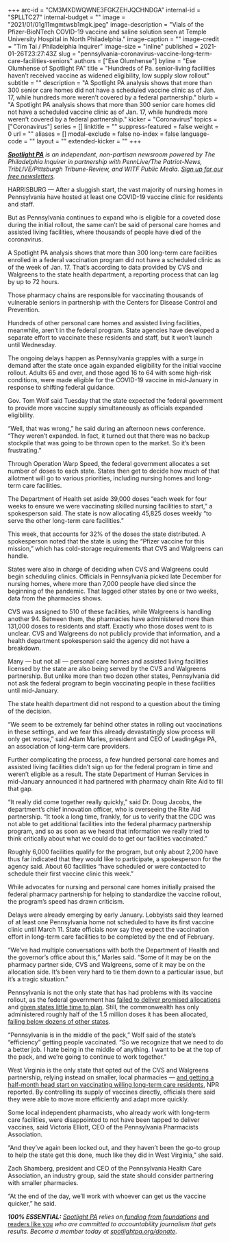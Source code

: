 +++
arc-id = "CM3MXDWQWNE3FGKZEHJQCHNDGA"
internal-id = "SPLLTC27"
internal-budget = ""
image = "2021/01/01g11mgmtwsb1mgk.jpeg"
image-description = "Vials of the Pfizer-BioNTech COVID-19 vaccine and saline solution seen at Temple University Hospital in North Philadelphia."
image-caption = ""
image-credit = "Tim Tai / Philadelphia Inquirer"
image-size = "inline"
published = 2021-01-26T23:27:43Z
slug = "pennsylvania-coronavirus-vaccine-long-term-care-facilities-seniors"
authors = ["Ese Olumhense"]
byline = "Ese Olumhense of Spotlight PA"
title = "Hundreds of Pa. senior-living facilities haven’t received vaccine as widened eligibility, low supply slow rollout"
subtitle = ""
description = "A Spotlight PA analysis shows that more than 300 senior care homes did not have a scheduled vaccine clinic as of Jan. 17, while hundreds more weren’t covered by a federal partnership."
blurb = "A Spotlight PA analysis shows that more than 300 senior care homes did not have a scheduled vaccine clinic as of Jan. 17, while hundreds more weren’t covered by a federal partnership."
kicker = "Coronavirus"
topics = ["Coronavirus"]
series = []
linktitle = ""
suppress-featured = false
weight = 0
url = ""
aliases = []
modal-exclude = false
no-index = false
language-code = ""
layout = ""
extended-kicker = ""
+++

<a href="https://www.spotlightpa.org/"><i><b>Spotlight PA</b></i></a><i> is an independent, non-partisan newsroom powered by The Philadelphia Inquirer in partnership with PennLive/The Patriot-News, TribLIVE/Pittsburgh Tribune-Review, and WITF Public Media. </i><a href="https://www.spotlightpa.org/newsletters"><i>Sign up for our free newsletters</i></a><i>.</i>

HARRISBURG — After a sluggish start, the vast majority of nursing homes in Pennsylvania have hosted at least one COVID-19 vaccine clinic for residents and staff.

But as Pennsylvania continues to expand who is eligible for a coveted dose during the initial rollout, the same can’t be said of personal care homes and assisted living facilities, where thousands of people have died of the coronavirus.

A Spotlight PA analysis shows that more than 300 long-term care facilities enrolled in a federal vaccination program did not have a scheduled clinic as of the week of Jan. 17. That’s according to data provided by CVS and Walgreens to the state health department, a reporting process that can lag by up to 72 hours.

Those pharmacy chains are responsible for vaccinating thousands of vulnerable seniors in partnership with the Centers for Disease Control and Prevention.

Hundreds of other personal care homes and assisted living facilities, meanwhile, aren’t in the federal program. State agencies have developed a separate effort to vaccinate these residents and staff, but it won’t launch until Wednesday.

The ongoing delays happen as Pennsylvania grapples with a surge in demand after the state once again expanded eligibility for the initial vaccine rollout. Adults 65 and over, and those aged 16 to 64 with some high-risk conditions, were made eligible for the COVID-19 vaccine in mid-January in response to shifting federal guidance.

<script src="https://www.spotlightpa.org/embed.js" async></script><div data-spl-embed-version="1" data-spl-src="https://www.spotlightpa.org/embeds/newsletter-covid/"></div>

Gov. Tom Wolf said Tuesday that the state expected the federal government to provide more vaccine supply simultaneously as officials expanded eligibility.

“Well, that was wrong,” he said during an afternoon news conference. “They weren’t expanded. In fact, it turned out that there was no backup stockpile that was going to be thrown open to the market. So it’s been frustrating.”

Through Operation Warp Speed, the federal government allocates a set number of doses to each state. States then get to decide how much of that allotment will go to various priorities, including nursing homes and long-term care facilities.

The Department of Health set aside 39,000 doses “each week for four weeks to ensure we were vaccinating skilled nursing facilities to start,” a spokesperson said. The state is now allocating 45,825 doses weekly “to serve the other long-term care facilities.”

This week, that accounts for 32% of the doses the state distributed. A spokesperson noted that the state is using the “Pfizer vaccine for this mission,” which has cold-storage requirements that CVS and Walgreens can handle.

States were also in charge of deciding when CVS and Walgreens could begin scheduling clinics. Officials in Pennsylvania picked late December for nursing homes, where more than 7,000 people have died since the beginning of the pandemic. That lagged other states by one or two weeks, data from the pharmacies shows.

CVS was assigned to 510 of these facilities, while Walgreens is handling another 94. Between them, the pharmacies have administered more than 131,000 doses to residents and staff. Exactly who those doses went to is unclear. CVS and Walgreens do not publicly provide that information, and a health department spokesperson said the agency did not have a breakdown.

Many — but not all — personal care homes and assisted living facilities licensed by the state are also being served by the CVS and Walgreens partnership. But unlike more than two dozen other states, Pennsylvania did not ask the federal program to begin vaccinating people in these facilities until mid-January.

The state health department did not respond to a question about the timing of the decision.

“We seem to be extremely far behind other states in rolling out vaccinations in these settings, and we fear this already devastatingly slow process will only get worse,” said Adam Marles, president and CEO of LeadingAge PA, an association of long-term care providers.

Further complicating the process, a few hundred personal care homes and assisted living facilities didn’t sign up for the federal program in time and weren’t eligible as a result. The state Department of Human Services in mid-January announced it had partnered with pharmacy chain Rite Aid to fill that gap.

“It really did come together really quickly,” said Dr. Doug Jacobs, the department’s chief innovation officer, who is overseeing the Rite Aid partnership. “It took a long time, frankly, for us to verify that the CDC was not able to get additional facilities into the federal pharmacy partnership program, and so as soon as we heard that information we really tried to think critically about what we could do to get our facilities vaccinated.”

Roughly 6,000 facilities qualify for the program, but only about 2,200 have thus far indicated that they would like to participate, a spokesperson for the agency said. About 60 facilities “have scheduled or were contacted to schedule their first vaccine clinic this week.”

While advocates for nursing and personal care homes initially praised the federal pharmacy partnership for helping to standardize the vaccine rollout, the program’s speed has drawn criticism.

Delays were already emerging by early January. Lobbyists said they learned of at least one Pennsylvania home not scheduled to have its first vaccine clinic until March 11. State officials now say they expect the vaccination effort in long-term care facilities to be completed by the end of February.

“We’ve had multiple conversations with both the Department of Health and the governor’s office about this,” Marles said. “Some of it may be on the pharmacy partner side, CVS and Walgreens, some of it may be on the allocation side. It’s been very hard to tie them down to a particular issue, but it’s a tragic situation.”

<script src="https://www.spotlightpa.org/embed.js" async></script><div data-spl-embed-version="1" data-spl-src="https://www.spotlightpa.org/embeds/donate/?teaser_text=Spotlight%20PA%20provides%20essential%2C%20public-service%20journalism%20thanks%20to%20readers%20like%20you.%20Help%20us%20continue%20that%20work."></div>

Pennsylvania is not the only state that has had problems with its vaccine rollout, as the federal government has <a href="https://web.archive.org/20210125011128/https://apnews.com/article/health-coronavirus-pandemic-coronavirus-vaccine-87da29dc29e51236b90c2be9b023ce0a">failed to deliver promised allocations</a> and <a href="https://www.propublica.org/article/how-operation-warp-speed-created-vaccination-chaos">given states little time to plan</a>. Still, the commonwealth has only administered roughly half of the 1.5 million doses it has been allocated, <a href="https://web.archive.org/20210101000241/https://www.nytimes.com/interactive/2020/us/covid-19-vaccine-doses.html">falling below dozens of other states</a>.

“Pennsylvania is in the middle of the pack,” Wolf said of the state’s “efficiency” getting people vaccinated. “So we recognize that we need to do a better job. I hate being in the middle of anything. I want to be at the top of the pack, and we’re going to continue to work together.”

West Virginia is the only state that opted out of the CVS and Walgreens partnership, relying instead on smaller, local pharmacies — <a href="https://web.archive.org/20210107212203/https://www.npr.org/sections/health-shots/2021/01/07/954409347/why-west-virginias-winning-the-race-to-get-covid-19-vaccine-into-arms">and getting a half-month head start on vaccinating willing long-term care residents</a>, NPR reported. By controlling its supply of vaccines directly, officials there said they were able to move more efficiently and adapt more quickly.

Some local independent pharmacists, who already work with long-term care facilities, were disappointed to not have been tapped to deliver vaccines, said Victoria Elliott, CEO of the Pennsylvania Pharmacists Association.

“And they’ve again been locked out, and they haven’t been the go-to group to help the state get this done, much like they did in West Virginia,” she said.

Zach Shamberg, president and CEO of the Pennsylvania Health Care Association, an industry group, said the state should consider partnering with smaller pharmacies.

“At the end of the day, we’ll work with whoever can get us the vaccine quicker,” he said.

<i><b>100% ESSENTIAL:</b></i><i> </i><a href="https://www.spotlightpa.org/"><i>Spotlight PA</i></a><i> relies on</i><a href="https://www.spotlightpa.org/support"><i> funding from foundations</i></a><i> </i><a href="https://www.spotlightpa.org/support">and readers like you</a><i> who are committed to accountability journalism that gets results. Become a member today at </i><a href="/donate?campaign=701Dn000000YgovIAC"><i>spotlightpa.org/donate</i></a><i>.</i>

<script src="https://www.spotlightpa.org/embed.js" async></script><div data-spl-embed-version="1" data-spl-src="https://www.spotlightpa.org/embeds/tips/?tip_text=Spotlight%20PA%20wants%20to%20hear%20from%20%3Cb%3Epharmacists%2C%20health-care%20workers%2C%20and%20residents%3C%2Fb%3E%20about%20their%20experience%20with%20the%20COVID-19%20vaccine%20rollout.%20Send%20us%20a%20message%20below."></div>
